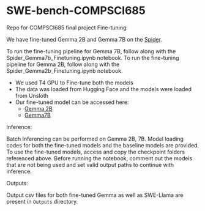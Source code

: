 # SWE-bench-COMPSCI685
Repo for COMPSCI685 final project
Fine-tuning:

We have fine-tuned Gemma 2B and Gemma 7B on the [Spider](https://huggingface.co/datasets/xlangai/spider). 

To run the fine-tuning pipeline for Gemma 7B, follow along with the Spider_Gemma7b_Finetuning.ipynb notebook. 
To run the fine-tuning pipeline for Gemma 2B, follow along with the Spider_Gemma2b_Finetuning.ipynb notebook. 

* We used T4 GPU to Fine-tune both the models
* The data was loaded from Hugging Face and the models were loaded from Unsloth
* Our fine-tuned model can be accessed here:
  * [Gemma 2B](https://drive.google.com/drive/folders/1wxKIJZj61mgEf3IDu8bFtAall_ThC2Gb?usp=drive_link)
  * [Gemma7B](https://drive.google.com/drive/folders/13uOIU47VG6GX17Nybba2UV7t4URdnbd4?usp=drive_link)
 
Inference:

Batch Inferencing can be performed on Gemma 2B, 7B. Model loading codes for both the fine-tuned models and the baseline models are provided. To use the fine-tuned models, access and copy the checkpoint folders referenced above. Before running the notebook, comment out the models that are not being used and set valid output paths to continue with inference. 

Outputs:

Output csv files for both fine-tuned Gemma as well as SWE-Llama are present in `Outputs` directory.


 
  
